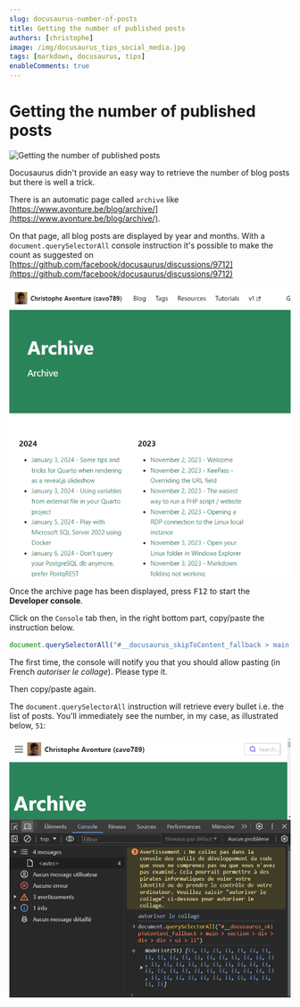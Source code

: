 ```yaml
---
slug: docusaurus-number-of-posts
title: Getting the number of published posts 
authors: [christophe]
image: /img/docusaurus_tips_social_media.jpg
tags: [markdown, docusaurus, tips]
enableComments: true
---
```

# Getting the number of published posts

![Getting the number of published posts](/img/docusaurus_tips_banner.jpg)

Docusaurus didn't provide an easy way to retrieve the number of blog posts but there is well a trick.

There is an automatic page called `archive` like [https://www.avonture.be/blog/archive/](https://www.avonture.be/blog/archive/).

On that page, all blog posts are displayed by year and months. With a `document.querySelectorAll` console instruction it's possible to make the count as suggested on [https://github.com/facebook/docusaurus/discussions/9712](https://github.com/facebook/docusaurus/discussions/9712)

<!-- truncate -->

![The archive page](./images/archive.png)

Once the archive page has been displayed, press <kbd>F12</kbd> to start the **Developer console**.

Click on the `Console` tab then, in the right bottom part, copy/paste the instruction below.

```javascript
document.querySelectorAll("#__docusaurus_skipToContent_fallback > main > section > div > div > div > ul > li")
```

The first time, the console will notify you that you should allow pasting (in French *autoriser le collage*). Please type it.

Then copy/paste again.

The `document.querySelectorAll` instruction will retrieve every bullet i.e. the list of posts. You'll immediately see the number, in my case, as illustrated below, `51`:

![Console](./images/console.png)
